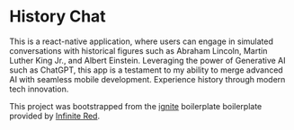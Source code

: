 # History Chat

This is a react-native application, where users can engage in simulated conversations with historical figures such as Abraham Lincoln, Martin Luther King Jr., and Albert Einstein. Leveraging the power of Generative AI such as ChatGPT, this app is a testament to my ability to merge advanced AI with seamless mobile development. Experience history through modern tech innovation.

This project was bootstrapped from the [ignite](https://github.com/infinitered/ignite) boilerplate boilerplate provided by [Infinite Red](https://infinite.red).

